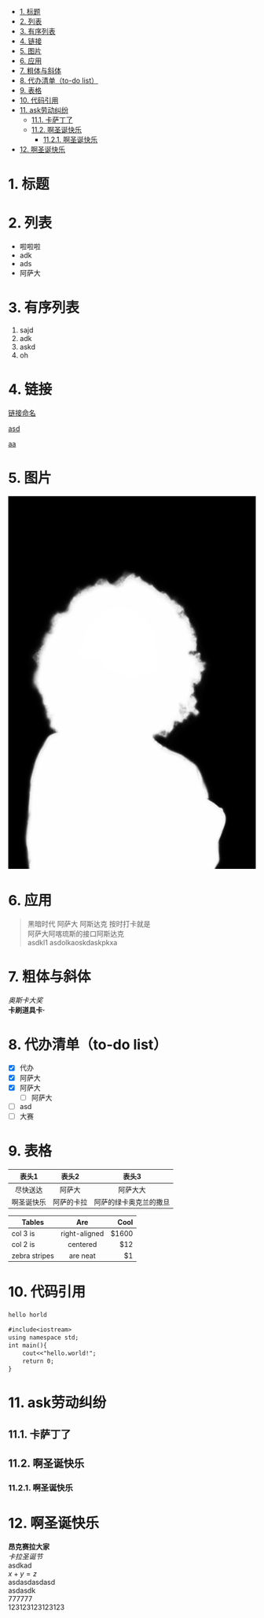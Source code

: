 
- [1. 标题](#1-标题)
- [2. 列表](#2-列表)
- [3. 有序列表](#3-有序列表)
- [4. 链接](#4-链接)
- [5. 图片](#5-图片)
- [6. 应用](#6-应用)
- [7. 粗体与斜体](#7-粗体与斜体)
- [8. 代办清单（to-do list）](#8-代办清单to-do-list)
- [9. 表格](#9-表格)
- [10. 代码引用](#10-代码引用)
- [11. ask劳动纠纷](#11-ask劳动纠纷)
  - [11.1. 卡萨丁了](#111-卡萨丁了)
  - [11.2. 啊圣诞快乐](#112-啊圣诞快乐)
    - [11.2.1. 啊圣诞快乐](#1121-啊圣诞快乐)
- [12. 啊圣诞快乐](#12-啊圣诞快乐)
# 1. 标题

# 2. 列表
- 啦啦啦
- adk
- ads
- 阿萨大

# 3. 有序列表
1. sajd
2. adk
3. askd
4. oh

# 4. 链接
[链接命名](https://www.cnblogs.com/liangdiaonumberone/p/14191994.html#3-%E5%B8%B8%E7%94%A8%E5%91%BD%E4%BB%A4)

[asd](https://segmentfault.com/a/1190000017461306)

[aa](https://blog.csdn.net/weixin_33895604/article/details/88702076)

# 5. 图片
![图片](imgs/p111.jpg)

# 6. 应用
> 黑暗时代
> 阿萨大
> 阿斯达克
> 按时打卡就是\
> 阿萨大阿喀琉斯的接口阿斯达克\
> asdkl1
> asdolkaoskdaskpkxa

# 7. 粗体与斜体

*奥斯卡大奖*\
**卡刷道具卡·**

# 8. 代办清单（to-do list）

- [x] 代办
- [x] 阿萨大
- [x] 阿萨大
  - [ ] 阿萨大 
- [ ] asd
- [ ] 大赛
# 9. 表格

|   表头1    |   表头2    |         表头3          |
| :--------: | :--------: | :--------------------: |
|  尽快送达  |   阿萨大   |        阿萨大大        |
| 啊圣诞快乐 | 阿萨的卡拉 | 阿萨的绿卡奥克兰的撒旦 |


| Tables        |      Are      |  Cool |
| ------------- | :-----------: | ----: |
| col 3 is      | right-aligned | $1600 |
| col 2 is      |   centered    |   $12 |
| zebra stripes |   are neat    |    $1 |

# 10. 代码引用
`hello horld`
```
#include<iostream>
using namespace std;
int main(){
    cout<<"hello.world!";
    return 0;
}
```

# 11. ask劳动纠纷

## 11.1. 卡萨丁了
## 11.2. 啊圣诞快乐
### 11.2.1. 啊圣诞快乐

# 12. 啊圣诞快乐

**昂克赛拉大家**\
*卡拉圣诞节*\
asdkad\
$x+y=z$\
asdasdasdasd\
asdasdk\
777777\
123123123123123




